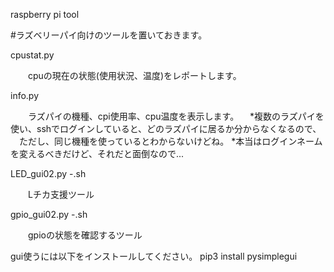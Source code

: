 raspberry pi tool


#ラズベリーパイ向けのツールを置いておきます。

cpustat.py

　　cpuの現在の状態(使用状況、温度)をレポートします。
  
info.py

　　ラズパイの機種、cpi使用率、cpu温度を表示します。
 　*複数のラズパイを使い、sshでログインしていると、どのラズパイに居るか分からなくなるので、
  　ただし、同じ機種を使っているとわからないけどね。
   *本当はログインネームを変えるべきだけど、それだと面倒なので...
   
LED_gui02.py -.sh

　　Lチカ支援ツール
  
gpio_gui02.py -.sh
   
　　gpioの状態を確認するツール
  
gui使うには以下をインストールしてください。
pip3 install pysimplegui
  
